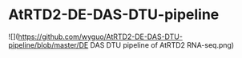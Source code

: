 # AtRTD2-DE-DAS-DTU-pipeline
![](https://github.com/wyguo/AtRTD2-DE-DAS-DTU-pipeline/blob/master/DE DAS DTU pipeline of AtRTD2 RNA-seq.png)